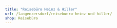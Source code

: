 ```yaml
---
title: "Reisebüro Heinz & Hiller"
url: /langenzersdorf/reisebuero-heinz-und-hiller/
shop: Reisebüro
---
```


